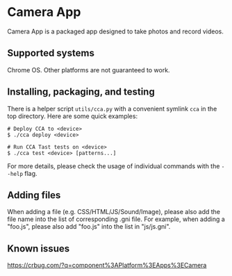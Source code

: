 # Camera App

Camera App is a packaged app designed to take photos and record videos.

## Supported systems

Chrome OS. Other platforms are not guaranteed to work.

## Installing, packaging, and testing

There is a helper script `utils/cca.py` with a convenient symlink `cca` in the
top directory. Here are some quick examples:

```
# Deploy CCA to <device>
$ ./cca deploy <device>

# Run CCA Tast tests on <device>
$ ./cca test <device> [patterns...]
```

For more details, please check the usage of individual commands with the
`--help` flag.

## Adding files

When adding a file (e.g. CSS/HTML/JS/Sound/Image), please also add the file name
into the list of corresponding .gni file. For example, when adding a "foo.js",
please also add "foo.js" into the list in "js/js.gni".

## Known issues

<https://crbug.com/?q=component%3APlatform%3EApps%3ECamera>
